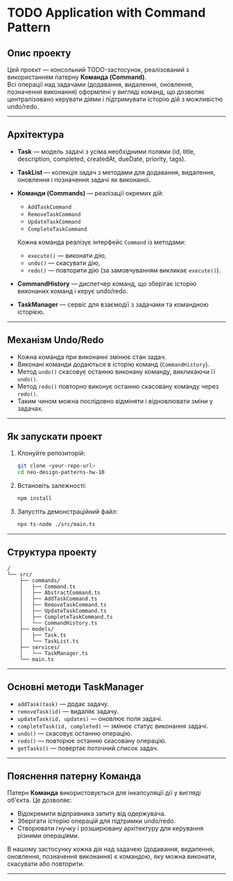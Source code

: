 # TODO Application with Command Pattern

## Опис проекту

Цей проєкт — консольний TODO-застосунок, реалізований з використанням патерну **Команда (Command)**.  
Всі операції над задачами (додавання, видалення, оновлення, позначення виконання) оформлені у вигляді команд, що дозволяє централізовано керувати діями і підтримувати історію дій з можливістю undo/redo.

---

## Архітектура

- **Task** — модель задачі з усіма необхідними полями (id, title, description, completed, createdAt, dueDate, priority, tags).
- **TaskList** — колекція задач з методами для додавання, видалення, оновлення і позначення задачі як виконаної.
- **Команди (Commands)** — реалізації окремих дій:

  - `AddTaskCommand`
  - `RemoveTaskCommand`
  - `UpdateTaskCommand`
  - `CompleteTaskCommand`

  Кожна команда реалізує інтерфейс `Command` із методами:

  - `execute()` — виконати дію,
  - `undo()` — скасувати дію,
  - `redo()` — повторити дію (за замовчуванням викликає `execute()`).

- **CommandHistory** — диспетчер команд, що зберігає історію виконаних команд і керує undo/redo.
- **TaskManager** — сервіс для взаємодії з задачами та командною історією.

---

## Механізм Undo/Redo

- Кожна команда при виконанні змінює стан задач.
- Виконані команди додаються в історію команд (`CommandHistory`).
- Метод `undo()` скасовує останню виконану команду, викликаючи її `undo()`.
- Метод `redo()` повторно виконує останню скасовану команду через `redo()`.
- Таким чином можна послідовно відміняти і відновлювати зміни у задачах.

---

## Як запускати проект

1. Клонуйте репозиторій:

   ```bash
   git clone <your-repo-url>
   cd neo-design-patterns-hw-10
   ```

2. Встановіть залежності:

   ```bash
   npm install
   ```

3. Запустіть демонстраційний файл:
   ```bash
   npx ts-node ./src/main.ts
   ```

---

## Структура проекту

```
/
└── src/
    ├── commands/
    │   ├── Command.ts
    │   ├── AbstractCommand.ts
    │   ├── AddTaskCommand.ts
    │   ├── RemoveTaskCommand.ts
    │   ├── UpdateTaskCommand.ts
    │   ├── CompleteTaskCommand.ts
    │   └── CommandHistory.ts
    ├── models/
    │   ├── Task.ts
    │   └── TaskList.ts
    ├── services/
    │   └── TaskManager.ts
    └── main.ts
```

---

## Основні методи TaskManager

- `addTask(task)` — додає задачу.
- `removeTask(id)` — видаляє задачу.
- `updateTask(id, updates)` — оновлює поля задачі.
- `completeTask(id, completed)` — змінює статус виконання задачі.
- `undo()` — скасовує останню операцію.
- `redo()` — повторює останню скасовану операцію.
- `getTasks()` — повертає поточний список задач.

---

## Пояснення патерну Команда

Патерн **Команда** використовується для інкапсуляції дії у вигляді об'єкта. Це дозволяє:

- Відокремити відправника запиту від одержувача.
- Зберігати історію операцій для підтримки undo/redo.
- Створювати гнучку і розширювану архітектуру для керування різними операціями.

В нашому застосунку кожна дія над задачею (додавання, видалення, оновлення, позначення виконання) є командою, яку можна виконати, скасувати або повторити.

---
